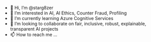 - 👋 Hi, I’m @starg8zer
- 👀 I’m interested in AI, AI Ethics, Counter Fraud, Profiling
- 🌱 I’m currently learning Azure Cognitive Services
- 💞️ I’m looking to collaborate on fair, inclusive, robust, explainable, transparent AI projects
- 📫 How to reach me ...

<!---
starg8zer/starg8zer is a ✨ special ✨ repository because its `README.md` (this file) appears on your GitHub profile.
You can click the Preview link to take a look at your changes.
--->
